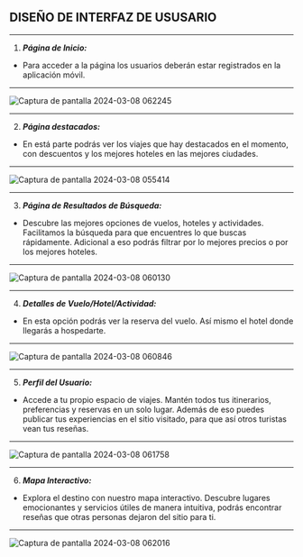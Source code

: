 ## DISEÑO DE INTERFAZ DE USUSARIO
---
1. ***Página de Inicio:***
* Para acceder a la página los usuarios deberán estar registrados en la aplicación móvil.
---

![Captura de pantalla 2024-03-08 062245](https://github.com/AlejandroDuque03/Entrega_proyecto_1/assets/162667665/aa2d2423-a055-4e28-abf4-5e3572cb0915)

---
2. ***Página destacados:***
* En está parte podrás ver los viajes que hay destacados en el momento, con descuentos y los mejores hoteles en las mejores ciudades.
---

![Captura de pantalla 2024-03-08 055414](https://github.com/AlejandroDuque03/Entrega_proyecto_1/assets/162667665/662fc817-3584-4926-8fae-c16a1248b621)

---
3. ***Página de Resultados de Búsqueda:***
* Descubre las mejores opciones de vuelos, hoteles y actividades. Facilitamos la búsqueda para que encuentres lo que buscas rápidamente. Adicional a eso podrás filtrar por lo mejores precios o por los mejores hoteles.
---

![Captura de pantalla 2024-03-08 060130](https://github.com/AlejandroDuque03/Entrega_proyecto_1/assets/162667665/30f64c03-89b0-4901-a1df-191d5860a48a)

---
4. ***Detalles de Vuelo/Hotel/Actividad:***
* En esta opción podrás ver la reserva del vuelo. Así mismo el hotel donde llegarás a hospedarte.
---

![Captura de pantalla 2024-03-08 060846](https://github.com/AlejandroDuque03/Entrega_proyecto_1/assets/162667665/d87c01d9-235a-4a46-a8b1-edbf11f78d48)

---
5. ***Perfil del Usuario:***
* Accede a tu propio espacio de viajes. Mantén todos tus itinerarios, preferencias y reservas en un solo lugar. Además de eso puedes publicar tus experiencias en el sitio visitado, para que así otros turistas vean tus reseñas.
---

![Captura de pantalla 2024-03-08 061758](https://github.com/AlejandroDuque03/Entrega_proyecto_1/assets/162667665/3d75e71b-c7bc-4dec-aa4a-4b315e84b684)

---
6. ***Mapa Interactivo:***
* Explora el destino con nuestro mapa interactivo. Descubre lugares emocionantes y servicios útiles de manera intuitiva, podrás encontrar reseñas que otras personas dejaron del sitio para ti.
---

![Captura de pantalla 2024-03-08 062016](https://github.com/AlejandroDuque03/Entrega_proyecto_1/assets/162667665/4c8109b5-4761-4b4d-b997-5f1e4fb51f8c)
